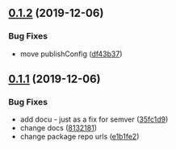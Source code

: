 ## [0.1.2](https://github.com/fourforbusiness/corporate-brand-logo/compare/v0.1.1...v0.1.2) (2019-12-06)


### Bug Fixes

* move publishConfig ([df43b37](https://github.com/fourforbusiness/corporate-brand-logo/commit/df43b3798f40e289504e92dadbe5e6d4d8144483))

## [0.1.1](https://github.com/fourforbusiness/corporate-brand-logo/compare/v0.1.0...v0.1.1) (2019-12-06)


### Bug Fixes

* add docu - just as a fix for semver ([35fc1d9](https://github.com/fourforbusiness/corporate-brand-logo/commit/35fc1d9f77c70e81ff841f86be5529c7233412c8))
* change docs ([8132181](https://github.com/fourforbusiness/corporate-brand-logo/commit/8132181c0ebe70939ebb8f447a8fcab0c358dbc6))
* change package repo urls ([e1b1fe2](https://github.com/fourforbusiness/corporate-brand-logo/commit/e1b1fe29eaab558e18af0f4957ce49387b22b72b))

